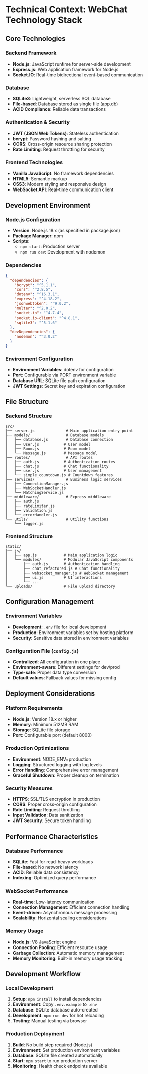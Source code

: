 # Technical Context: WebChat Technology Stack

## Core Technologies

### Backend Framework
- **Node.js**: JavaScript runtime for server-side development
- **Express.js**: Web application framework for Node.js
- **Socket.IO**: Real-time bidirectional event-based communication

### Database
- **SQLite3**: Lightweight, serverless SQL database
- **File-based**: Database stored as single file (app.db)
- **ACID Compliance**: Reliable data transactions

### Authentication & Security
- **JWT (JSON Web Tokens)**: Stateless authentication
- **bcrypt**: Password hashing and salting
- **CORS**: Cross-origin resource sharing protection
- **Rate Limiting**: Request throttling for security

### Frontend Technologies
- **Vanilla JavaScript**: No framework dependencies
- **HTML5**: Semantic markup
- **CSS3**: Modern styling and responsive design
- **WebSocket API**: Real-time communication client

## Development Environment

### Node.js Configuration
- **Version**: Node.js 18.x (as specified in package.json)
- **Package Manager**: npm
- **Scripts**: 
  - `npm start`: Production server
  - `npm run dev`: Development with nodemon

### Dependencies
```json
{
  "dependencies": {
    "bcrypt": "^5.1.1",
    "cors": "^2.8.5",
    "dotenv": "^16.3.1",
    "express": "^4.18.2",
    "jsonwebtoken": "^9.0.2",
    "multer": "^2.0.2",
    "socket.io": "^4.7.4",
    "socket.io-client": "^4.8.1",
    "sqlite3": "^5.1.6"
  },
  "devDependencies": {
    "nodemon": "^3.0.2"
  }
}
```

### Environment Configuration
- **Environment Variables**: dotenv for configuration
- **Port**: Configurable via PORT environment variable
- **Database URL**: SQLite file path configuration
- **JWT Settings**: Secret key and expiration configuration

## File Structure

### Backend Structure
```
src/
├── server.js              # Main application entry point
├── models/                # Database models
│   ├── database.js        # Database connection
│   ├── User.js           # User model
│   ├── Room.js           # Room model
│   └── Message.js        # Message model
├── routes/                # API routes
│   ├── auth.js           # Authentication routes
│   ├── chat.js           # Chat functionality
│   ├── user.js           # User management
│   └── simple_countdown.js # Countdown features
├── services/              # Business logic services
│   ├── ConnectionManager.js
│   ├── WebSocketHandler.js
│   └── MatchingService.js
├── middleware/            # Express middleware
│   ├── auth.js
│   ├── rateLimiter.js
│   ├── validation.js
│   └── errorHandler.js
└── utils/                 # Utility functions
    └── logger.js
```

### Frontend Structure
```
static/
├── js/
│   ├── app.js            # Main application logic
│   └── modules/          # Modular JavaScript components
│       ├── auth.js       # Authentication handling
│       ├── chat_refactored.js # Chat functionality
│       ├── websocket_manager.js # WebSocket management
│       ├── ui.js         # UI interactions
│       └── ...
└── uploads/              # File upload directory
```

## Configuration Management

### Environment Variables
- **Development**: `.env` file for local development
- **Production**: Environment variables set by hosting platform
- **Security**: Sensitive data stored in environment variables

### Configuration File (`config.js`)
- **Centralized**: All configuration in one place
- **Environment-aware**: Different settings for dev/prod
- **Type-safe**: Proper data type conversion
- **Default values**: Fallback values for missing config

## Deployment Considerations

### Platform Requirements
- **Node.js**: Version 18.x or higher
- **Memory**: Minimum 512MB RAM
- **Storage**: SQLite file storage
- **Port**: Configurable port (default 8000)

### Production Optimizations
- **Environment**: NODE_ENV=production
- **Logging**: Structured logging with log levels
- **Error Handling**: Comprehensive error management
- **Graceful Shutdown**: Proper cleanup on termination

### Security Measures
- **HTTPS**: SSL/TLS encryption in production
- **CORS**: Proper cross-origin configuration
- **Rate Limiting**: Request throttling
- **Input Validation**: Data sanitization
- **JWT Security**: Secure token handling

## Performance Characteristics

### Database Performance
- **SQLite**: Fast for read-heavy workloads
- **File-based**: No network latency
- **ACID**: Reliable data consistency
- **Indexing**: Optimized query performance

### WebSocket Performance
- **Real-time**: Low-latency communication
- **Connection Management**: Efficient connection handling
- **Event-driven**: Asynchronous message processing
- **Scalability**: Horizontal scaling considerations

### Memory Usage
- **Node.js**: V8 JavaScript engine
- **Connection Pooling**: Efficient resource usage
- **Garbage Collection**: Automatic memory management
- **Memory Monitoring**: Built-in memory usage tracking

## Development Workflow

### Local Development
1. **Setup**: `npm install` to install dependencies
2. **Environment**: Copy `.env.example` to `.env`
3. **Database**: SQLite database auto-created
4. **Development**: `npm run dev` for hot reloading
5. **Testing**: Manual testing via browser

### Production Deployment
1. **Build**: No build step required (Node.js)
2. **Environment**: Set production environment variables
3. **Database**: SQLite file created automatically
4. **Start**: `npm start` to run production server
5. **Monitoring**: Health check endpoints available

